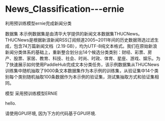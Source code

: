 # News_Classification---ernie
利用预训练模型ernie完成新闻分类

数据集
本示例数据集是由清华大学提供的新闻文本数据集THUCNews。THUCNews是根据新浪新闻RSS订阅频道2005~2011年间的历史数据筛选过滤生成，包含74万篇新闻文档（2.19 GB），均为UTF-8纯文本格式。我们在原始新浪新闻分类体系的基础上，重新整合划分出14个候选分类类别：财经、彩票、房产、股票、家居、教育、科技、社会、时尚、时政、体育、星座、游戏、娱乐。为了快速展示如何使用PaddleHub完成文本分类任务，该示例数据集从THUCNews训练集中随机抽取了9000条文本数据集作为本示例的训练集，从验证集中14个类别每个类别随机抽取100条数据作为本示例的验证集，测试集抽取方式和验证集相同。

模型
采用预训练模型ERNIE


hello.


请使用GPU环境, 因为下方的代码基于GPU环境.
